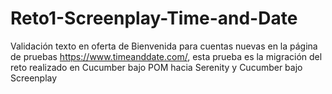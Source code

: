# Reto1-Screenplay-Time-and-Date
Validación texto en oferta de Bienvenida para cuentas nuevas en la página de pruebas 
https://www.timeanddate.com/, esta prueba es la migración del reto realizado en Cucumber bajo POM 
hacia Serenity y Cucumber bajo Screenplay
